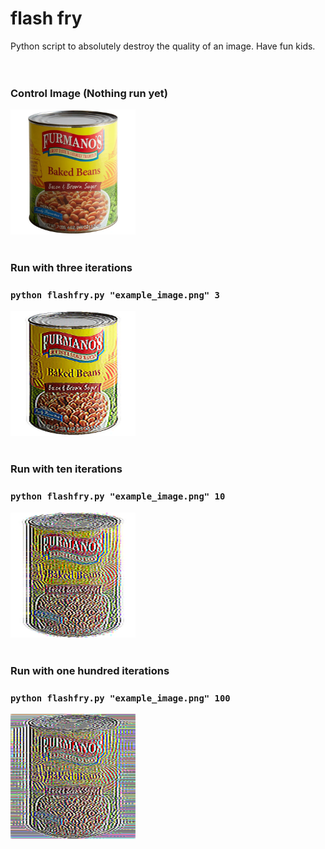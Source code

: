# flash fry
Python script to absolutely destroy the quality of an image. Have fun kids.
<br><br><br>

### Control Image (Nothing run yet)
<img src="example_image.png" style='width: 200px; height: 200px;'>
<br><br>

### Run with three iterations
### `python flashfry.py "example_image.png" 3`
<img src="examples/example_image_3.png" style='width: 200px; height: 200px;'>
<br><br>

### Run with ten iterations
### `python flashfry.py "example_image.png" 10`
<img src="examples/example_image_10.png" style='width: 200px; height: 200px;'>
<br><br>

### Run with one hundred iterations
### `python flashfry.py "example_image.png" 100`
<img src="examples/example_image_100.png" style='width: 200px; height: 200px;'>
<br><br>